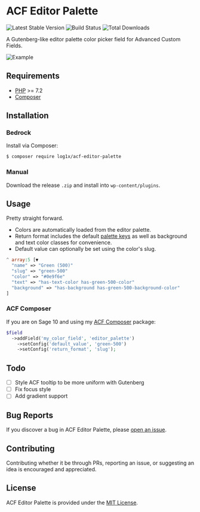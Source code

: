 # ACF Editor Palette

![Latest Stable Version](https://img.shields.io/packagist/v/log1x/acf-editor-palette?style=flat-square)
![Build Status](https://img.shields.io/circleci/build/github/Log1x/acf-editor-palette?style=flat-square)
![Total Downloads](https://img.shields.io/packagist/dt/log1x/acf-editor-palette?style=flat-square)

A Gutenberg-like editor palette color picker field for Advanced Custom Fields.

![Example](https://i.imgur.com/bKKU4Sr.gif)

## Requirements

- [PHP](https://secure.php.net/manual/en/install.php) >= 7.2
- [Composer](https://getcomposer.org/download/)

## Installation

### Bedrock

Install via Composer:

```bash
$ composer require log1x/acf-editor-palette
```

### Manual

Download the release `.zip` and install into `wp-content/plugins`.

## Usage

Pretty straight forward.

- Colors are automatically loaded from the editor palette.
- Return format includes the default [palette keys](https://developer.wordpress.org/block-editor/developers/themes/theme-support/) as well as background and text color classes for convenience.
- Default value can optionally be set using the color's slug.

```php
^ array:5 [▼
  "name" => "Green (500)"
  "slug" => "green-500"
  "color" => "#0e9f6e"
  "text" => "has-text-color has-green-500-color"
  "background" => "has-background has-green-500-background-color"
]
```

### ACF Composer

If you are on Sage 10 and using my [ACF Composer](https://github.com/log1x/acf-composer) package:

```php
$field
  ->addField('my_color_field', 'editor_palette')
    ->setConfig('default_value', 'green-500')
    ->setConfig('return_format', 'slug');
```

## Todo

- [ ] Style ACF tooltip to be more uniform with Gutenberg
- [ ] Fix focus style
- [ ] Add gradient support

## Bug Reports

If you discover a bug in ACF Editor Palette, please [open an issue](https://github.com/log1x/acf-editor-palette/issues).

## Contributing

Contributing whether it be through PRs, reporting an issue, or suggesting an idea is encouraged and appreciated.

## License

ACF Editor Palette is provided under the [MIT License](https://github.com/log1x/acf-editor-palette/blob/master/LICENSE.md).
